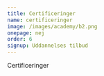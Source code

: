 ```yaml
---
title: Certificeringer
name: certificeringer
image: /images/academy/b2.png
onepage: nej
order: 6
signup: Uddannelses tilbud
---
```


Certificeringer